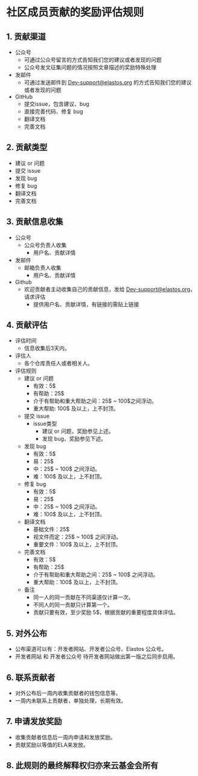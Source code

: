 # 社区成员贡献的奖励评估规则

## 1. 贡献渠道

* 公众号
  * 可通过公众号留言的方式告知我们您的建议或者发现的问题
  * 公众号发文征集问题的情况按照文章描述的奖励特殊处理
* 发邮件
  * 可通过发送邮件到 Dev-support@elastos.org 的方式告知我们您的建议或者发现的问题
* GitHub
  * 提交issue，包含建议、bug
  * 直接完善代码、修复 bug
  * 翻译文档
  * 完善文档

## 2. 贡献类型

* 建议 or 问题
* 提交 issue
* 发现 bug
* 修复 bug
* 翻译文档
* 完善文档

## 3. 贡献信息收集

* 公众号
  * 公众号负责人收集
    * 用户名、贡献详情
* 发邮件
  * 邮箱负责人收集
    * 用户名、贡献详情
* Github
  * 欢迎贡献者主动收集自己的贡献信息，发给 Dev-support@elastos.org，请求评估
    * 提供用户名、贡献详情，有链接的需贴上链接

## 4. 贡献评估

* 评估时间
  * 信息收集后3天内。
* 评估人
  * 各个仓库责任人或者相关人。
* 评估规则
  * 建议 or 问题
    * 有效：5$
    * 有帮助：25$
    * 介于有帮助和重大帮助之间：25$ ~ 100$之间浮动。
    * 重大帮助: 100$ 及以上，上不封顶。
  * 提交 issue
    * issue类型
      * 建议 or 问题，奖励参见上述。
      * 发现 bug，奖励参见下述。
  * 发现 bug
    * 有效：5$
    * 易：25$
    * 中：25$ ~ 100$ 之间浮动。
    * 难：100$ 及以上，上不封顶。
  * 修复 bug
    * 有效：5$
    * 易：25$
    * 中：25$ ~ 100$ 之间浮动。
    * 难：100$ 及以上，上不封顶。
  * 翻译文档
    * 基础文件：25$
    * 视文件而定：25$ ~ 100$ 之间浮动。
    * 重要文件：100$ 及以上，上不封顶。
  * 完善文档
    * 有效：5$
    * 有帮助：25$
    * 介于有帮助和重大帮助之间：25$ ~ 100$ 之间浮动。
    * 重大帮助：100$ 及以上，上不封顶。
  * 备注
    * 同一人的同一贡献在不同渠道仅计算一次。
    * 不同人的同一贡献只计算第一个。
    * 贡献只要有效，至少奖励 5$，根据贡献的重要程度具体评估。

## 5. 对外公布

* 公布渠道可以有：开发者网站、开发者公众号、Elastos 公众号。
* 开发者网站 和 开发者公众号 待开发者网站做出第一版之后同步启用。

## 6. 联系贡献者

* 对外公布后一周内收集贡献者的钱包信息等。
* 一周内未联系上贡献者，单独处理，长期有效。

## 7. 申请发放奖励

* 收集贡献者信息后一周内申请和发放奖励。
* 贡献奖励以等值的ELA来发放。

## 8. 此规则的最终解释权归亦来云基金会所有